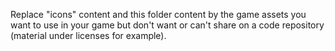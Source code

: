 Replace "icons" content and this folder content by the game assets you want to use in your game but don't want or can't share on a code repository (material under licenses for example).
